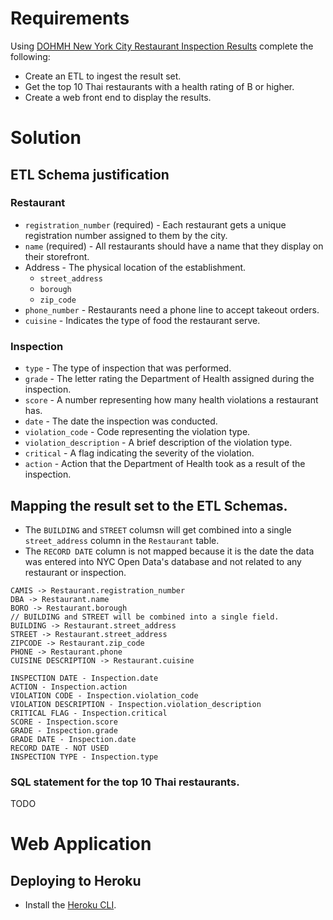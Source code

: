 # Requirements
Using [DOHMH New York City Restaurant Inspection Results](https://nycopendata.socrata.com/api/views/xx67-kt59/rows.csv?accessType=DOWNLOAD) complete the following:
- Create an ETL to ingest the result set.
- Get the top 10 Thai restaurants with a health rating of B or higher.
- Create a web front end to display the results.

# Solution
## ETL Schema justification
### Restaurant
- `registration_number` (required) - Each restaurant gets a unique registration number assigned to them by the city.
- `name` (required) - All restaurants should have a name that they display on their storefront.
- Address - The physical location of the establishment.
    - `street_address`
    - `borough`
    - `zip_code`
- `phone_number` - Restaurants need a phone line to accept takeout orders.
- `cuisine` - Indicates the type of food the restaurant serve.

### Inspection
- `type` - The type of inspection that was performed.
- `grade` - The letter rating the Department of Health assigned during the inspection.
- `score` - A number representing how many health violations a restaurant has.
- `date` - The date the inspection was conducted.
- `violation_code` - Code representing the violation type.
- `violation_description` - A brief description of the violation type.
- `critical` - A flag indicating the severity of the violation.
- `action` - Action that the Department of Health took as a result of the inspection.

## Mapping the result set to the ETL Schemas.
- The `BUILDING` and `STREET` columsn will get combined into a single `street_address` column in the `Restaurant` table.
- The `RECORD DATE` column is not mapped because it is the date the data was entered into NYC Open Data's database and not related to any restaurant or inspection.
```
CAMIS -> Restaurant.registration_number
DBA -> Restaurant.name
BORO -> Restaurant.borough
// BUILDING and STREET will be combined into a single field.
BUILDING -> Restaurant.street_address
STREET -> Restaurant.street_address
ZIPCODE -> Restaurant.zip_code
PHONE -> Restaurant.phone
CUISINE DESCRIPTION -> Restaurant.cuisine

INSPECTION DATE - Inspection.date
ACTION - Inspection.action
VIOLATION CODE - Inspection.violation_code
VIOLATION DESCRIPTION - Inspection.violation_description
CRITICAL FLAG - Inspection.critical
SCORE - Inspection.score
GRADE - Inspection.grade
GRADE DATE - Inspection.date
RECORD DATE - NOT USED
INSPECTION TYPE - Inspection.type
```

### SQL statement for the top 10 Thai restaurants.
TODO

# Web Application
## Deploying to Heroku
- Install the [Heroku CLI](https://devcenter.heroku.com/articles/heroku-cli).
